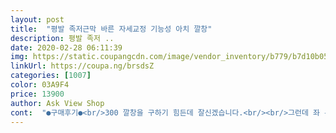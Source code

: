 ```yaml
---
layout: post 
title:  "평발 족저근막 바른 자세교정 기능성 아치 깔창" 
description: 평발 족저 ..
date: 2020-02-28 06:11:39 
img: https://static.coupangcdn.com/image/vendor_inventory/b779/b7d10b0585bb4f125a794df0472fad645572f2f21e86f5617f32ac1cd85a.jpg 
linkUrl: https://coupa.ng/brsdsZ 
categories: [1007] 
color: 03A9F4 
price: 13900 
author: Ask View Shop 
cont:  "●구매후기●<br/>300 깔창을 구하기 힘든데 잘신겠습니다.<br/><br/>그런데 좌 우 아치높이가 살짝 달랐어요<br/>뽑기에 실패한거겠죠^^;<br/>여러 깔창 중 가장 아치를 잘 받쳐줍니다<br/>일단 발이 편해서 좋네요.<br/><br/>좋아요<br/>" 
---
```


